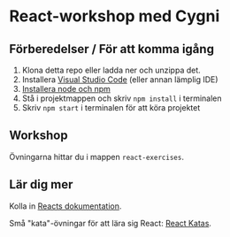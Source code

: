 # React-workshop med Cygni

## Förberedelser / För att komma igång

1. Klona detta repo eller ladda ner och unzippa det.
2. Installera [Visual Studio Code](https://code.visualstudio.com/) (eller annan
   lämplig IDE)
3. [Installera node och
   npm](https://github.com/cygni/cygni-external-react-workshop/wiki/Installera-NPM)
4. Stå i projektmappen och skriv `npm install` i terminalen
5. Skriv `npm start` i terminalen för att köra projektet

## Workshop

Övningarna hittar du i mappen `react-exercises`.

## Lär dig mer

Kolla in [Reacts dokumentation](https://reactjs.org/).

Små "kata"-övningar för att lära sig React:
[React Katas](https://www.codewars.com/collections/react-katas).
